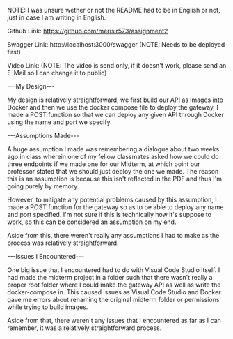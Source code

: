 NOTE: I was unsure wether or not the README had to be in English or not, just in case I am writing in English.

Github Link:
https://github.com/merisir573/assignment2

Swagger Link:
http://localhost:3000/swagger (NOTE: Needs to be deployed first)

Video Link:
 (NOTE: The video is send only, if it doesn't work, please send an E-Mail so I can change it to public)

---My Design---

My design is relatively straightforward, we first build our API as images into Docker and then we use the docker compose file to deploy the gateway, I made a POST function so that we can deploy any given API through Docker using the name and port we specify.

---Assumptions Made---

A huge assumption I made was remembering a dialogue about two weeks ago in class wherein one of my fellow classmates asked how we could do three endpoints if we made one for our Midterm, at which point our professor stated that we should just deploy the one we made. The reason this is an assumption is because this isn't reflected in the PDF and thus I'm going purely by memory.

However, to mitigate any potential problems caused by this assumption, I made a POST function for the gateway so as to be able to deploy any name and port specified. I'm not sure if this is technically how it's suppose to work, so this can be considered an assumption on my end.

Aside from this, there weren't really any assumptions I had to make as the process was relatively straightforward.

---Issues I Encountered---

One big issue that I encountered had to do with Visual Code Studio itself. I had made the midterm project in a folder such that there wasn't really a proper root folder where I could make the gateway API as well as write the docker-compose in. This caused issues as Visual Code Studio and Docker gave me errors about renaming the original midterm folder or permissions while trying to build images.

Aside from that, there weren't any issues that I encountered as far as I can remember, it was a relatively straightforward process.

